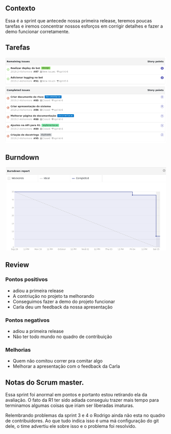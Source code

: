 ## Contexto

Essa é a sprint que antecede nossa primeira release, teremos poucas tarefas e iremos concentrar nossos esforços em corrigir detalhes e fazer a demo funcionar corretamente.


## Tarefas

![issues](images/sprint6/issues.png)

## Burndown

![burndown](images/sprint6/burndown.png)

## Review

### Pontos positivos

* adiou a primeira release
* A contriução no projeto ta melhorando
* Conseguimos fazer a demo do projeto funcionar
* Carla deu um feedback da nossa apresentação

### Pontos negativos

* adiou a primeira release
* Não ter todo mundo no quadro de contribuição

### Melhorias

* Quem não comitou correr pra comitar algo
* Melhorar a apresentação com o feedback da Carla

## Notas do Scrum master.

Essa sprint foi anormal em pontos e portanto estou retirando ela da avaliação. O fato da R1 ter sido adiada conseguiu trazer mais tempo para terminamos algumas coisas que iriam ser liberadas imaturas.

Relembrando problemas da sprint 3 e 4 o Rodrigo ainda não esta no quadro de contribuidores. Ao que tudo indica isso é uma má configuração do git dele, o time advertiu ele sobre isso e o problema foi resolvido.
